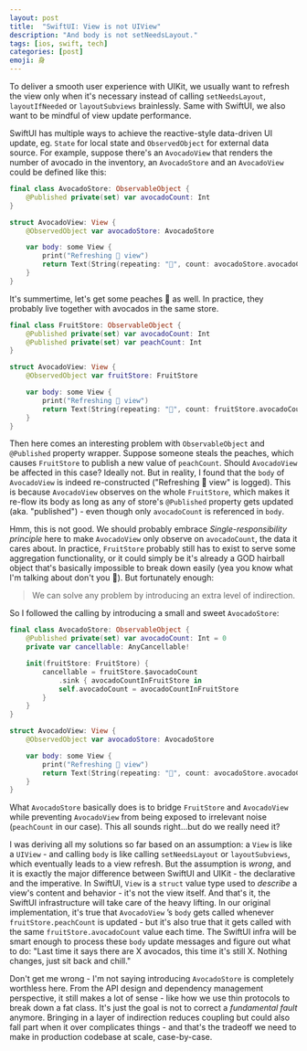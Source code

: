 ```yaml
---
layout: post
title:  "SwiftUI: View is not UIView"
description: "And body is not setNeedsLayout."
tags: [ios, swift, tech]
categories: [post]
emoji: ⾝
---
```


To deliver a smooth user experience with UIKit, we usually want to refresh the view only when it's necessary instead of calling `setNeedsLayout`, `layoutIfNeeded` or `layoutSubviews` brainlessly. Same with SwiftUI, we also want to be mindful of view update performance. 

SwiftUI has multiple ways to achieve the reactive-style data-driven UI update, eg. `State` for local state and `ObservedObject` for external data source. For example, suppose there's an  `AvocadoView` that renders the number of avocado in the inventory, an `AvocadoStore` and an `AvocadoView` could be defined like this:

```swift
final class AvocadoStore: ObservableObject {
    @Published private(set) var avocadoCount: Int
}

struct AvocadoView: View {
    @ObservedObject var avocadoStore: AvocadoStore

    var body: some View {
        print("Refreshing 🥑 view")
        return Text(String(repeating: "🥑", count: avocadoStore.avocadoCount))
    }
}
```

It's summertime, let's get some peaches 🍑 as well. In practice, they probably live together with avocados in the same store.

```swift
final class FruitStore: ObservableObject {
    @Published private(set) var avocadoCount: Int
    @Published private(set) var peachCount: Int
}

struct AvocadoView: View {
    @ObservedObject var fruitStore: FruitStore

    var body: some View {
        print("Refreshing 🥑 view")
        return Text(String(repeating: "🥑", count: fruitStore.avocadoCount))
    }
}
```

Then here comes an interesting problem with `ObservableObject` and `@Published` property wrapper. Suppose someone steals the peaches, which causes `FruitStore` to publish a new value of  `peachCount`. Should  `AvocadoView` be affected in this case? Ideally not. But in reality, I found that the `body` of `AvocadoView` is indeed re-constructed ("Refreshing 🥑 view" is logged). This is because `AvocadoView` observes on the whole `FruitStore`, which makes it re-flow its body as long as any of store's `@Published` property gets updated (aka. "published") - even though only `avocadoCount` is referenced in `body`.

Hmm, this is not good. We should probably embrace *Single-responsibility principle* here to make `AvocadoView` only observe on `avocadoCount`, the data it cares about. In practice, `FruitStore` probably still has to exist to serve some aggregation functionality, or it could simply be it's already a GOD hairball object that's basically impossible to break down easily (yea you know what I'm talking about don't you 🌚). But fortunately enough:

> We can solve any problem by introducing an extra level of indirection.

So I followed the calling by introducing a small and sweet  `AvocadoStore`:

```swift
final class AvocadoStore: ObservableObject {
    @Published private(set) var avocadoCount: Int = 0
    private var cancellable: AnyCancellable!

    init(fruitStore: FruitStore) {
        cancellable = fruitStore.$avocadoCount
            .sink { avocadoCountInFruitStore in
            self.avocadoCount = avocadoCountInFruitStore
        }
    }
}

struct AvocadoView: View {
    @ObservedObject var avocadoStore: AvocadoStore

    var body: some View {
        print("Refreshing 🥑 view")
        return Text(String(repeating: "🥑", count: avocadoStore.avocadoCount))
    }
}
```

What `AvocadoStore` basically does is to bridge `FruitStore` and `AvocadoView` while preventing `AvocadoView` from being exposed to irrelevant noise (`peachCount` in our case). This all sounds right...but do we really need it?

I was deriving all my solutions so far based on an assumption: a `View` is like a `UIView` - and calling `body` is like calling `setNeedsLayout` or `layoutSubviews`, which eventually leads to a view refresh. But the assumption is *wrong*, and it is exactly the major difference between SwiftUI and UIKit - the declarative and the imperative. In SwiftUI, `View` is a `struct` value type used to *describe* a view's content and behavior - it's not the view itself. And that's it, the SwiftUI infrastructure will take care of the heavy lifting. In our original implementation, it's true that `AvocadoView` ’s `body` gets called whenever `fruitStore.peachCount` is updated - but it's also true that it gets called with the same `fruitStore.avocadoCount` value each time. The SwiftUI infra will be smart enough to process these `body` update messages and figure out what to do: "Last time it says there are X avocados, this time it's still X. Nothing changes, just sit back and chill."

Don't get me wrong - I'm not saying introducing `AvocadoStore` is completely worthless here. From the API design and dependency management perspective, it still makes a lot of sense - like how we use thin protocols to break down a fat class. It's just the goal is not to correct a *fundamental fault* anymore. Bringing in a layer of indirection reduces coupling but could also fall part when it over complicates things - and that's the tradeoff we need to make in production codebase at scale, case-by-case.
